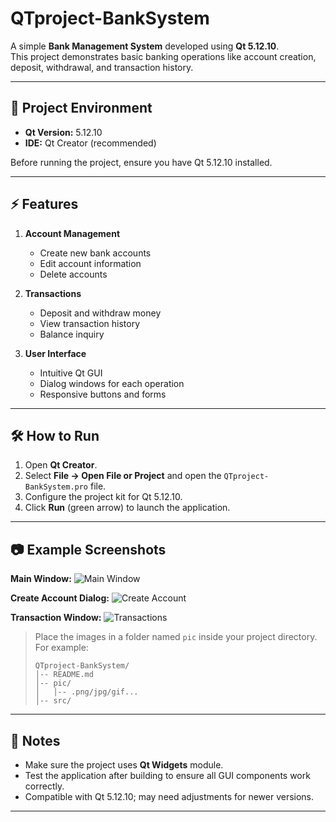 # QTproject-BankSystem

A simple **Bank Management System** developed using **Qt 5.12.10**.  
This project demonstrates basic banking operations like account creation, deposit, withdrawal, and transaction history.

---

## 📌 Project Environment

- **Qt Version:** 5.12.10  
- **IDE:** Qt Creator (recommended)  

Before running the project, ensure you have Qt 5.12.10 installed.

---

## ⚡ Features

1. **Account Management**
   - Create new bank accounts
   - Edit account information
   - Delete accounts

2. **Transactions**
   - Deposit and withdraw money
   - View transaction history
   - Balance inquiry

3. **User Interface**
   - Intuitive Qt GUI
   - Dialog windows for each operation
   - Responsive buttons and forms

---

## 🛠️ How to Run

1. Open **Qt Creator**.  
2. Select **File → Open File or Project** and open the `QTproject-BankSystem.pro` file.  
3. Configure the project kit for Qt 5.12.10.  
4. Click **Run** (green arrow) to launch the application.  

---

## 📷 Example Screenshots

**Main Window:**
![Main Window](images/main_window.png "Bank System Main Window")

**Create Account Dialog:**
![Create Account](images/create_account.png "Create New Account")

**Transaction Window:**
![Transactions](images/transactions.png "Deposit and Withdraw Money")

> Place the images in a folder named `pic` inside your project directory.  
> For example:
>
> ```
> QTproject-BankSystem/
> │-- README.md
> │-- pic/
> │   │-- .png/jpg/gif...
> │-- src/
> ```

---

## 📝 Notes

- Make sure the project uses **Qt Widgets** module.  
- Test the application after building to ensure all GUI components work correctly.  
- Compatible with Qt 5.12.10; may need adjustments for newer versions.

---
